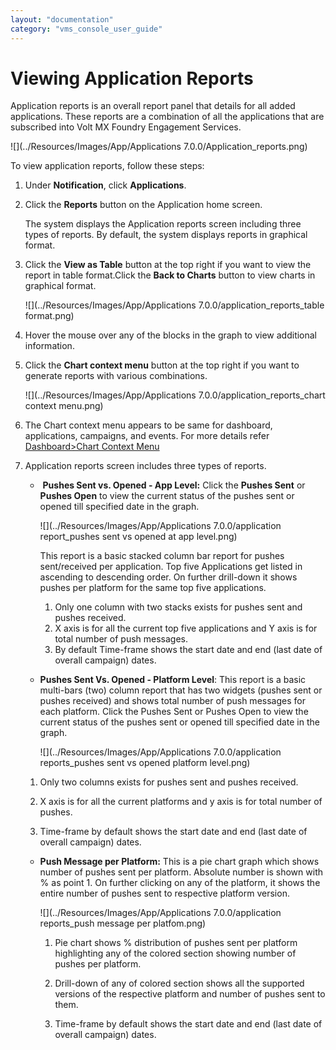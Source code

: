 ```yaml
---
layout: "documentation"
category: "vms_console_user_guide"
---
```

                             

Viewing Application Reports
===========================

Application reports is an overall report panel that details for all added applications. These reports are a combination of all the applications that are subscribed into Volt MX Foundry Engagement Services.

![](../Resources/Images/App/Applications 7.0.0/Application_reports.png)

To view application reports, follow these steps:

1.  Under **Notification**, click **Applications**.
2.  Click the **Reports** button on the Application home screen.
    
    The system displays the Application reports screen including three types of reports. By default, the system displays reports in graphical format.
    
3.  Click the **View as Table** button at the top right if you want to view the report in table format.Click the **Back to Charts** button to view charts in graphical format.
    
    ![](../Resources/Images/App/Applications 7.0.0/application_reports_table format.png)
    
4.  Hover the mouse over any of the blocks in the graph to view additional information.
5.  Click the **Chart context menu** button at the top right if you want to generate reports with various combinations.
    
    ![](../Resources/Images/App/Applications 7.0.0/application_reports_chart context menu.png)
    
6.  The Chart context menu appears to be same for dashboard, applications, campaigns, and events. For more details refer [Dashboard>Chart Context Menu](../Dashboard/Dashboard.html#Chart_Context_Menu)
    
7.  Application reports screen includes three types of reports.
    *    **Pushes Sent vs. Opened - App Level:** Click the **Pushes Sent** or **Pushes Open** to view the current status of the pushes sent or opened till specified date in the graph.
        
        ![](../Resources/Images/App/Applications 7.0.0/application report_pushes sent vs opened at app level.png)
        
        This report is a basic stacked column bar report for pushes sent/received per application. Top five Applications get listed in ascending to descending order. On further drill-down it shows pushes per platform for the same top five applications.
        
        1.  Only one column with two stacks exists for pushes sent and pushes received.
        2.  X axis is for all the current top five applications and Y axis is for total number of push messages.
        3.  By default Time-frame shows the start date and end (last date of overall campaign) dates.
    *   **Pushes Sent Vs. Opened - Platform Level**: This report is a basic multi-bars (two) column report that has two widgets (pushes sent or pushes received) and shows total number of push messages for each platform. Click the Pushes Sent or Pushes Open to view the current status of the pushes sent or opened till specified date in the graph.
        
        ![](../Resources/Images/App/Applications 7.0.0/application reports_pushes sent vs opened platform level.png)
        
    
    1.  Only two columns exists for pushes sent and pushes received.
        
    2.  X axis is for all the current platforms and y axis is for total number of pushes.
        
    3.  Time-frame by default shows the start date and end (last date of overall campaign) dates.
        
    
    *   **Push Message per Platform:** This is a pie chart graph which shows number of pushes sent per platform. Absolute number is shown with % as point 1. On further clicking on any of the platform, it shows the entire number of pushes sent to respective platform version.
        
        ![](../Resources/Images/App/Applications 7.0.0/application reports_push message per platfom.png)
        
        1.  Pie chart shows % distribution of pushes sent per platform highlighting any of the colored section showing number of pushes per platform.
            
        2.  Drill-down of any of colored section shows all the supported versions of the respective platform and number of pushes sent to them.
        3.  Time-frame by default shows the start date and end (last date of overall campaign) dates.
